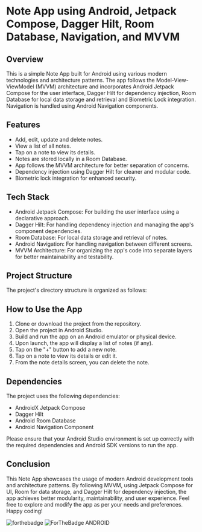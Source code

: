 # Note App using Android, Jetpack Compose, Dagger Hilt, Room Database, Navigation, and MVVM

## Overview
This is a simple Note App built for Android using various modern technologies and architecture patterns. The app follows the Model-View-ViewModel (MVVM) architecture and incorporates Android Jetpack Compose for the user interface, Dagger Hilt for dependency injection, Room Database for local data storage and retrieval and Biometric Lock integration. Navigation is handled using Android Navigation components.

## Features
- Add, edit, update and delete notes.
- View a list of all notes.
- Tap on a note to view its details.
- Notes are stored locally in a Room Database.
- App follows the MVVM architecture for better separation of concerns.
- Dependency injection using Dagger Hilt for cleaner and modular code.
- Biometric lock integration for enhanced security.

## Tech Stack
- Android Jetpack Compose: For building the user interface using a declarative approach.
- Dagger Hilt: For handling dependency injection and managing the app's component dependencies.
- Room Database: For local data storage and retrieval of notes.
- Android Navigation: For handling navigation between different screens.
- MVVM Architecture: For organizing the app's code into separate layers for better maintainability and testability.

## Project Structure
The project's directory structure is organized as follows:


## How to Use the App
1. Clone or download the project from the repository.
2. Open the project in Android Studio.
3. Build and run the app on an Android emulator or physical device.
4. Upon launch, the app will display a list of notes (if any).
5. Tap on the "+" button to add a new note.
6. Tap on a note to view its details or edit it.
7. From the note details screen, you can delete the note.

## Dependencies
The project uses the following dependencies:

- AndroidX Jetpack Compose
- Dagger Hilt
- Android Room Database
- Android Navigation Component

Please ensure that your Android Studio environment is set up correctly with the required dependencies and Android SDK versions to run the app.

## Conclusion
This Note App showcases the usage of modern Android development tools and architecture patterns. By following MVVM, using Jetpack Compose for UI, Room for data storage, and Dagger Hilt for dependency injection, the app achieves better modularity, maintainability, and user experience. Feel free to explore and modify the app as per your needs and preferences. Happy coding!


![forthebadge](https://forthebadge.com/images/badges/built-with-love.svg)
![ForTheBadge ANDROID](https://forthebadge.com/images/badges/built-for-android.svg)
